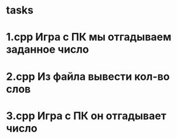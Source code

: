 # tasks
# 1.cpp Игра с ПК мы отгадываем заданное число
# 2.cpp Из файла вывести кол-во слов
# 3.cpp Игра с ПК он отгадывает число
